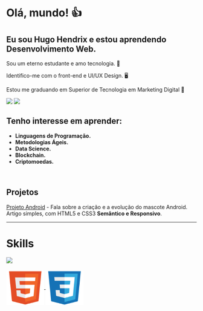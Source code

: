 <h1> Olá, mundo! 👍</h1>
<h2>Eu sou Hugo Hendrix e estou aprendendo Desenvolvimento Web.</h2>

<p>Sou um eterno estudante e amo tecnologia. 🧠</p>
<p>Identifico-me com o front-end e UI/UX Design. 🖥️ </p>
<p>Estou me graduando em Superior de Tecnologia em Marketing Digital 🚀</p>
<a href = "mailto:hugohendrixc@gmail.com"><img src="https://img.shields.io/badge/Gmail-D14836?style=for-the-badge&logo=gmail&logoColor=white" target="_blank"></a>
  <a href="https://www.linkedin.com/in/hugohendrix" target="_blank"><img src="https://img.shields.io/badge/-LinkedIn-%230077B5?style=for-the-badge&logo=linkedin&logoColor=white" target="_blank"></a> 

<p><h2>Tenho interesse em aprender:</h2> 
 <ul>
   <li><strong>Linguagens de Programação.</strong></li>
   <li><strong>Metodologias Ágeis.</strong></li>
   <li><strong>Data Science.</strong></li>
   <li><strong>Blockchain.</strong></li>
   <li><strong>Criptomoedas.</strong></li></p>
  </ul>
<br>
<div">
<h2>Projetos</h2>
<p><a href="https://hugohendrix.github.io/projeto-android/">Projeto Android</a> - Fala sobre a criação e a evolução do mascote Android. 
 Artigo simples, com HTML5 e CSS3 <strong>Semântico e Responsivo</strong>.</p>
</div>  
<hr>
<h1>Skills</h1>
  
<div align="left">
  <a href="https://github.com/hugohendrix">
  <img height="180em" src="https://github-readme-stats.vercel.app/api/top-langs/?username=hugohendrix&layout=compact&langs_count=7&theme=dark"/>
    <div style="display: inline_block"><br>
  
  <img align="center" alt="hugo-HTML" height="90" width="100" src="https://raw.githubusercontent.com/devicons/devicon/master/icons/html5/html5-original.svg">
  <img align="center" alt="hugo-CSS" height="90" width="100" src="https://raw.githubusercontent.com/devicons/devicon/master/icons/css3/css3-original.svg">
  
</div>
</div>

##
